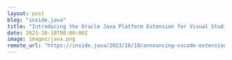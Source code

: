 ```yaml
---
layout: post
blog: "inside.java"
title: "Introducing the Oracle Java Platform Extension for Visual Studio Code"
date: 2023-10-18T00:00:00Z
image: images/java.png
remote_url: "https://inside.java/2023/10/18/announcing-vscode-extension/"
---
```


